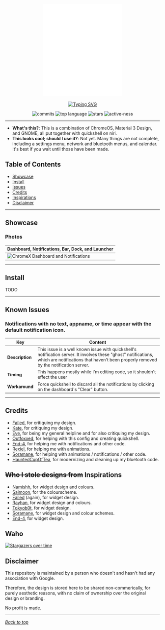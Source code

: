 <a name="top_marker"/>
<div align="center">
<img src=".github/icon.png?" alt="ChromeX Icon" width="258" height="299">

[![Typing SVG](https://readme-typing-svg.demolab.com?font=Roboto&weight=400&size=35&duration=3500&pause=2000&color=FFFFFF&center=true&vCenter=true&width=435&lines=ChromeX)](https://github.com/catdeal3r/chromex)

![commits](https://img.shields.io/github/last-commit/catdeal3r/ChromeX?style=for-the-badge&labelColor=1B1919&color=74be88)
![top language](https://img.shields.io/github/languages/top/catdeal3r/ChromeX?color=6d92bf&style=for-the-badge&labelColor=1B1919)
![stars](https://img.shields.io/github/stars/catdeal3r/ChromeX?style=for-the-badge&labelColor=1B1919&color=74be88)
![active-ness](https://img.shields.io/badge/is-under_active_development-blue?color=6d92bf&style=for-the-badge&labelColor=1B1919)

---

</div>

- **What's this?**: This is a combination of ChromeOS, Material 3 Design, and GNOME, all put together with quickshell on niri.
- **This looks cool; should I use it?**: Not yet. Many things are not complete, including a settings menu, network and bluetooth menus, and calendar. It's best if you wait until those have been made.

## Table of Contents
- [Showcase](#showcase)
- [Install](#install)
- [Issues](#known-issues)
- [Credits](#credits)
- [Inspirations](#allowing-me-to-steal-designs-inspirations)
- [Disclaimer](#disclaimer)

---

## Showcase

### Photos

| **Dashboard, Notifications, Bar, Dock, and Launcher** |
| ---- |
| <img src=".github/setup1.png?" alt="ChromeX Dashboard and Notifications"> |

---

## Install

TODO

---

## Known Issues

### Notifications with no text, appname, or time appear with the default notification icon.

| Key | Content |
| --- | --- |
| **Description** | This issue is a well known issue with quickshell's notification server. It involves these "ghost" notifications, which are notifications that haven't been properly removed by the notification server. |
| **Timing** | This happens mostly while I'm editing code, so it shouldn't effect the user |
| **Workaround** | Force quickshell to discard all the notifications by clicking on the dashboard's "Clear" button. |


---

## Credits
- [Failed](https://github.com/Failedex), for critiquing my design.
- [Kate](https://github.com/jiyutake), for critiquing my design.
- [Eve](https://github.com/CelestialCrafter), for being my general helpline and for also critiquing my design.
- [Outfoxxed](https://outfoxxed.me/), for helping with this config and creating quickshell.
- [End-4](https://github.com/end-4/), for helping me with notifications and other code.
- [Rexiel](https://github.com/Rexcrazy804), for helping me with animations.
- [Soramane](https://github.com/soramanew), for helping with animations / notifications / other code.
- [HauntedCupOfTea](https://github.com/hauntedcupoftea), for modernizing and cleaning up my bluetooth code.

## ~~Who I stole designs from~~ Inspirations
- [Namishh](https://github.com/namishh), for widget design and colours.
- [Saimoon](https://github.com/saimoomedits), for the colourscheme.
- [Failed](https://github.com/Failedex) (again), for widget design.
- [Rayhan](https://github.com/raexera), for widget design and colours.
- [Tokyob0t](https://github.com/tokyob0t), for widget design.
- [Soramane](https://github.com/soramanew), for widget design and colour schemes.
- [End-4](https://github.com/end-4), for widget design.


## Waho

[![Stargazers over time](https://starchart.cc/catdeal3r/ChromeX.svg?variant=adaptive)](https://starchart.cc/dealerofallthecats/fibreglass)

## Disclaimer

This repository is maintained by a person who doesn't and hasn't had any association with Google.

Therefore, the design is stored here to be shared non-commerically, for purely aesthetic reasons, with no claim of ownership over the original design or branding.

No profit is made.

---
*[Back to top](#top_marker)*


